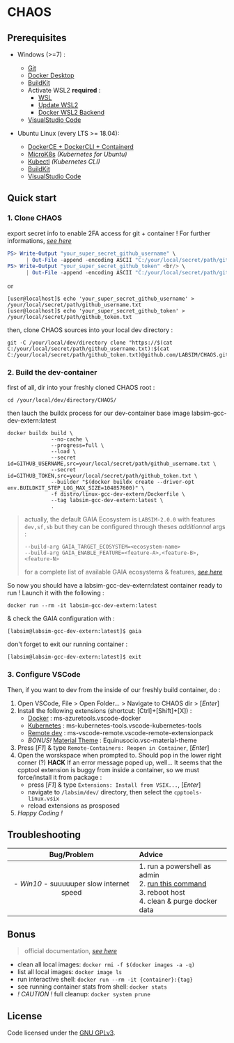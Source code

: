# CHAOS

## Prerequisites

- Windows (>=7) :
  - [Git](https://git-scm.com/)
  - [Docker Desktop](https://www.docker.com/products/docker-desktop)
  - [BuildKit](https://docs.docker.com/develop/develop-images/build_enhancements/#to-enable-buildkit-builds)
  - Activate WSL2 **required** :
    -  [WSL](https://docs.microsoft.com/fr-fr/windows/wsl/install-win10)
    -  [Update WSL2](https://docs.microsoft.com/fr-fr/windows/wsl/install-win10#update-to-wsl-2)
    -  [Docker WSL2 Backend](https://docs.docker.com/docker-for-windows/wsl/#install)
  - [VisualStudio Code](https://code.visualstudio.com/)

- Ubuntu Linux (every LTS >= 18.04):
  - [DockerCE + DockerCLI + Containerd](https://docs.docker.com/engine/install/ubuntu/#install-using-the-repository)
  - [MicroK8s](https://ubuntu.com/kubernetes/install#single-node) _(Kubernetes for Ubuntu)_
  - [Kubectl](https://kubernetes.io/docs/tasks/tools/install-kubectl/#install-using-native-package-management) _(Kubernetes CLI)_
  - [BuildKit](https://docs.docker.com/develop/develop-images/build_enhancements/#to-enable-buildkit-builds)
  - [VisualStudio Code](https://code.visualstudio.com/)

## Quick start

### 1. Clone CHAOS

export secret info to enable 2FA access for git + container ! For further informations, [*see here*](https://help.github.com/en/github/authenticating-to-github/creating-a-personal-access-token-for-the-command-line)

 ```PowerShell
 PS> Write-Output "your_super_secret_github_username" \
       | Out-File -append -encoding ASCII "C:/your/local/secret/path/github_username.txt"
 PS> Write-Output "your_super_secret_github_token" <br/> \
       | Out-File -append -encoding ASCII "C:/your/local/secret/path/github_token.txt"
 ```

or

 ```console
 [user@localhost]$ echo 'your_super_secret_github_username' > /your/local/secret/path/github_username.txt
 [user@localhost]$ echo 'your_super_secret_github_token' > /your/local/secret/path/github_token.txt
 ```

then, clone CHAOS sources into your local dev directory :

  ```console
  git -C /your/local/dev/directory clone "https://$(cat C:/your/local/secret/path/github_username.txt):$(cat C:/your/local/secret/path/github_token.txt)@github.com/LABSIM/CHAOS.git"
  ```

### 2. Build the dev-container

first of all, dir into your freshly cloned CHAOS root :
  
  ```console
  cd /your/local/dev/directory/CHAOS/
  ```

then lauch the buildx process for our dev-container base image labsim-gcc-dev-extern:latest

  ```console
  docker buildx build \
                --no-cache \
                --progress=full \
                --load \
                --secret id=GITHUB_USERNAME,src=your/local/secret/path/github_username.txt \
                --secret id=GITHUB_TOKEN,src=your/local/secret/path/github_token.txt \
                --builder "$(docker buildx create --driver-opt env.BUILDKIT_STEP_LOG_MAX_SIZE=104857600)" \
                -f distro/linux-gcc-dev-extern/Dockerfile \
                --tag labsim-gcc-dev-extern:latest \
                .
  ```

> actually, the default GAIA Ecosystem is ```LABSIM-2.0.0``` with features ```dev,sf,sb``` but they can be configured through theses *additionnal* args :
>
> ```console
> --build-arg GAIA_TARGET_ECOSYSTEM=<ecosystem-name> 
> --build-arg GAIA_ENABLE_FEATURE=<feature-A>,<feature-B>,<feature-N>
> ```
>
> for a complete list of available GAIA ecosystems & features, [*see here*](https://github.com/LABSIM/GAIA/tree/master/ecosystem)

So now you should have a labsim-gcc-dev-extern:latest container ready to run ! Launch it with the following :

  ```console
  docker run --rm -it labsim-gcc-dev-extern:latest
  ```

& check the GAIA configuration with :

  ```console
  [labsim@labsim-gcc-dev-extern:latest]$ gaia
  ```

don't forget to exit our running container :

  ```console
  [labsim@labsim-gcc-dev-extern:latest]$ exit
  ```

### 3. Configure VSCode

Then, if you want to dev from the inside of our freshly build container, do :

1. Open VSCode, File > Open Folder... > Navigate to CHAOS dir > [_Enter_]
2. Install the following extensions (shortcut: [Ctrl]+[Shift]+[X]) :
   - [Docker](https://marketplace.visualstudio.com/items?itemName=ms-azuretools.vscode-docker) : ms-azuretools.vscode-docker
   - [Kubernetes](https://marketplace.visualstudio.com/items?itemName=ms-kubernetes-tools.vscode-kubernetes-tools) : ms-kubernetes-tools.vscode-kubernetes-tools
   - [Remote dev](https://marketplace.visualstudio.com/items?itemName=ms-vscode-remote.vscode-remote-extensionpack) : ms-vscode-remote.vscode-remote-extensionpack
   - *BONUS!* [Material Theme](https://marketplace.visualstudio.com/items?itemName=Equinusocio.vsc-material-theme) : Equinusocio.vsc-material-theme
3. Press [_F1_] & type ```Remote-Containers: Reopen in Container```, [_Enter_]
4. Open the worskspace when prompted to. Should pop in the lower right corner (?) **HACK** If an error message poped up, well... It seems that the cpptool extension is buggy from inside a container, so we must force/install it from package :
   - press [_F1_] & type ```Extensions: Install from VSIX...```, [_Enter_]
   - navigate to ```/labsim/dev/``` directory, then select the ```cpptools-linux.vsix```
   - reload extensions as prosposed
5. *Happy Coding !*

## Troubleshooting

| Bug/Problem | Advice |
| :--: | :-- |
| - *Win10* - suuuuuper slow internet speed | 1. run a powershell as admin <br/>2. [run this command](https://github.com/docker/for-win/issues/698#issuecomment-314902326) <br/>3. reboot host <br/>4. clean & purge docker data |

## Bonus

> official documentation, [*see here*](https://code.visualstudio.com/docs/remote/containers)

- clean all local images: `docker rmi -f $(docker images -a -q)`
- list all local images: `docker image ls`
- run interactive shell: `docker run --rm -it {container}:{tag}`
- see running container stats from shell: `docker stats`
- *! CAUTION !* full cleanup: `docker system prune`

## License

Code licensed under the [GNU GPLv3](COPYING).
